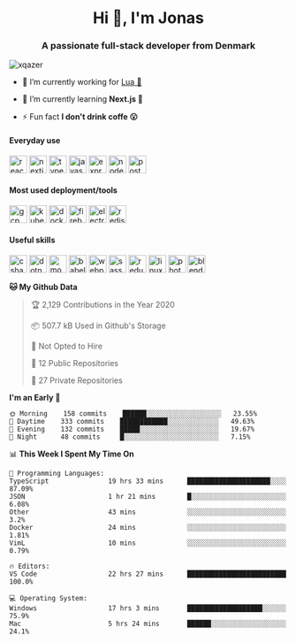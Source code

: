 <h1 align="center">Hi 👋, I'm Jonas</h1>
<h3 align="center">A passionate full-stack developer from Denmark</h3>

<p align="left"> <img src="https://komarev.com/ghpvc/?username=xqazer" alt="xqazer" /> </p>

- 🔭 I’m currently working for [Lua 🥰](https://lua.work) 

- 🌱 I’m currently learning **Next.js 🤯**

<!--- - 👨‍💻 All of my projects are available at [xqazer.github.io](xqazer.github.io) -->

- ⚡ Fun fact **I don't drink coffe 😮**

<h4>Everyday use</h4>
<p align="left">
  <img src="https://devicons.github.io/devicon/devicon.git/icons/react/react-original-wordmark.svg" alt="react" width="32" height="32"/>
  <img src="https://cdn.worldvectorlogo.com/logos/nextjs-3.svg" alt="nextjs" width="32" height="32"/>
  <img src="https://devicons.github.io/devicon/devicon.git/icons/typescript/typescript-original.svg" alt="typescript" width="32" height="32"/>
  <img src="https://devicons.github.io/devicon/devicon.git/icons/javascript/javascript-original.svg" alt="javascript" width="32" height="32"/>
  <img src="https://devicons.github.io/devicon/devicon.git/icons/express/express-original-wordmark.svg" alt="express" width="32" height="32"/>
  <img src="https://devicons.github.io/devicon/devicon.git/icons/nodejs/nodejs-original-wordmark.svg" alt="nodejs" width="32" height="32"/>
  <img src="https://devicons.github.io/devicon/devicon.git/icons/postgresql/postgresql-original-wordmark.svg" alt="postgresql" width="32" height="32"/>
</p>

<h4>Most used deployment/tools</h4>
<p align="left">
  <img src="https://www.vectorlogo.zone/logos/google_cloud/google_cloud-icon.svg" alt="gcp" width="32" height="32"/>
  <img src="https://www.vectorlogo.zone/logos/kubernetes/kubernetes-icon.svg" alt="kubernetes" width="32" height="32"/>
  <img src="https://devicons.github.io/devicon/devicon.git/icons/docker/docker-original-wordmark.svg" alt="docker" width="32" height="32"/>
  <img src="https://www.vectorlogo.zone/logos/firebase/firebase-icon.svg" alt="firebase" width="32" height="32"/>
  <img src="https://devicons.github.io/devicon/devicon.git/icons/electron/electron-original.svg" alt="electron" width="32" height="32"/>
  <img src="https://devicons.github.io/devicon/devicon.git/icons/redis/redis-original-wordmark.svg" alt="redis" width="32" height="32"/>
</p>
<h4>Useful skills</h4>
<p align="left">
  <img src="https://devicons.github.io/devicon/devicon.git/icons/csharp/csharp-original.svg" alt="csharp" width="32" height="32"/>
  <img src="https://devicons.github.io/devicon/devicon.git/icons/dot-net/dot-net-original-wordmark.svg" alt="dotnet" width="32" height="32"/>
  <img src="https://devicons.github.io/devicon/devicon.git/icons/mongodb/mongodb-original-wordmark.svg" alt="mongodb" width="32" height="32"/>
  <img src="https://www.vectorlogo.zone/logos/babeljs/babeljs-icon.svg" alt="babel" width="32" height="32"/>
  <img src="https://devicons.github.io/devicon/devicon.git/icons/webpack/webpack-original.svg" alt="webpack" width="32" height="32"/>
  <img src="https://devicons.github.io/devicon/devicon.git/icons/sass/sass-original.svg" alt="sass" width="32" height="32"/>
  <img src="https://devicons.github.io/devicon/devicon.git/icons/redux/redux-original.svg" alt="redux" width="32" height="32"/>
  <img src="https://devicons.github.io/devicon/devicon.git/icons/linux/linux-original.svg" alt="linux" width="32" height="32"/>
  <img src="https://devicons.github.io/devicon/devicon.git/icons/photoshop/photoshop-plain.svg" alt="photoshop" width="32" height="32"/>
  <img src="https://download.blender.org/branding/community/blender_community_badge_white.svg" alt="blender" width="32" height="32"/>
</p>

<!--START_SECTION:waka-->
**🐱 My Github Data** 

> 🏆 2,129 Contributions in the Year 2020
 > 
> 📦 507.7 kB Used in Github's Storage 
 > 
> 🚫 Not Opted to Hire
 > 
> 📜 12 Public Repositories
 > 
> 🔑 27 Private Repositories 

**I'm an Early 🐤** 

```text
🌞 Morning    158 commits    ██████░░░░░░░░░░░░░░░░░░░   23.55% 
🌆 Daytime    333 commits    ████████████░░░░░░░░░░░░░   49.63% 
🌃 Evening    132 commits    █████░░░░░░░░░░░░░░░░░░░░   19.67% 
🌙 Night      48 commits     █░░░░░░░░░░░░░░░░░░░░░░░░   7.15%

```


📊 **This Week I Spent My Time On** 

```text
💬 Programming Languages: 
TypeScript               19 hrs 33 mins      █████████████████████░░░░   87.09% 
JSON                     1 hr 21 mins        █░░░░░░░░░░░░░░░░░░░░░░░░   6.08% 
Other                    43 mins             ░░░░░░░░░░░░░░░░░░░░░░░░░   3.2% 
Docker                   24 mins             ░░░░░░░░░░░░░░░░░░░░░░░░░   1.81% 
VimL                     10 mins             ░░░░░░░░░░░░░░░░░░░░░░░░░   0.79%

🔥 Editors: 
VS Code                  22 hrs 27 mins      █████████████████████████   100.0%

💻 Operating System: 
Windows                  17 hrs 3 mins       ███████████████████░░░░░░   75.9% 
Mac                      5 hrs 24 mins       ██████░░░░░░░░░░░░░░░░░░░   24.1%

```


<!--END_SECTION:waka-->

